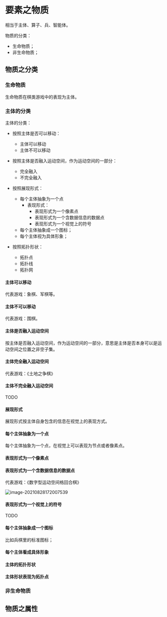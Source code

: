 # 要素之物质


相当于主体、算子、兵、智能体。

物质的分类：
- 生命物质；
- 非生命物质；


## 物质之分类

### 生命物质

生命物质在棋类游戏中的表现为主体。



### 主体的分类

主体的分类：

- 按照主体是否可以移动：
	- 主体可以移动
	- 主体不可以移动
	
- 按照主体是否融入运动空间，作为运动空间的一部分：
	- 完全融入
	- 不完全融入
	
- 按照展现形式：

  - 每个主体抽象为一个点
    - 表现形式：
      - 表现形式为一个像素点
      - 表现形式为一个含数据信息的数据点
      - 表现形式为一个视觉上的符号
  - 每个主体抽象成一个图标；
  - 每个主体视为具体形象；

- 按照拓扑形状：

  - 拓扑点
  - 拓扑线
  - 拓扑网

  

#### 主体可以移动

代表游戏：象棋、军棋等。



#### 主体不可以移动

代表游戏：围棋。


#### 主体是否融入运动空间

按主体是否融入运动空间，作为运动空间的一部分，意思是主体是否本身可以是运动空间之位置之非空子集。


#### 主体完全融入运动空间

代表游戏：《土地之争棋》

#### 主体不完全融入运动空间

TODO

#### 展现形式

展现形式按主体自身包含的信息在视觉上的表现方式。

#### 每个主体抽象为一个点

每个主体抽象为一个点，在视觉上可以表现为节点或者像素点。

#### 表现形式为一个像素点



#### 表现形式为一个含数据信息的数据点



代表游戏：《数字型运动空间格回合棋》

![image-20210828172007539](image-20210828172007539.png)



#### 表现形式为一个视觉上的符号

TODO



#### 每个主体抽象成一个图标

比如兵棋里的标准图标；



#### 每个主体看成具体形象



#### 主体的拓扑形状





#### 主体形状表现为拓扑点



### 非生命物质



## 物质之属性